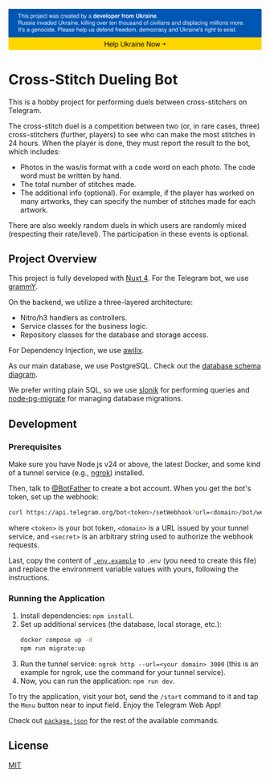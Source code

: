 [![Stand With Ukraine](https://raw.githubusercontent.com/vshymanskyy/StandWithUkraine/main/banner-direct-single.svg)](https://stand-with-ukraine.pp.ua)

# Cross-Stitch Dueling Bot

This is a hobby project for performing duels between cross-stitchers on Telegram.

The cross-stitch duel is a competition between two (or, in rare cases, three) cross-stitchers (further, players) to see who can make the most stitches in 24 hours.
When the player is done, they must report the result to the bot, which includes:

- Photos in the was/is format with a code word on each photo.
  The code word must be written by hand.
- The total number of stitches made.
- The additional info (optional).
  For example, if the player has worked on many artworks, they can specify the number of stitches made for each artwork.

There are also weekly random duels in which users are randomly mixed (respecting their rate/level).
The participation in these events is optional.

## Project Overview

This project is fully developed with [Nuxt 4](https://nuxt.com).
For the Telegram bot, we use [grammY](https://grammy.dev).

On the backend, we utilize a three-layered architecture:

- Nitro/h3 handlers as controllers.
- Service classes for the business logic.
- Repository classes for the database and storage access.

For Dependency Injection, we use [awilix](https://github.com/jeffijoe/awilix).

As our main database, we use PostgreSQL.
Check out the [database schema diagram](./docs/database.md).

We prefer writing plain SQL, so we use [slonik](https://github.com/gajus/slonik) for performing queries and [node-pg-migrate](https://github.com/salsita/node-pg-migrate) for managing database migrations.

## Development

### Prerequisites

Make sure you have Node.js v24 or above, the latest Docker, and some kind of a tunnel service (e.g., [ngrok](https://ngrok.com)) installed.

Then, talk to [@BotFather](https://t.me/BotFather) to create a bot account.
When you get the bot's token, set up the webhook:

```sh
curl https://api.telegram.org/bot<token>/setWebhook?url=<domain>/bot/webhook&secret_token=<secret>
```

where `<token>` is your bot token, `<domain>` is a URL issued by your tunnel service, and `<secret>` is an arbitrary string used to authorize the webhook requests.

Last, copy the content of [`.env.example`](./.env.example) to `.env` (you need to create this file) and replace the environment variable values with yours, following the instructions.

### Running the Application

1. Install dependencies: `npm install`.
2. Set up additional services (the database, local storage, etc.):
   ```sh
   docker compose up -d
   npm run migrate:up
   ```
3. Run the tunnel service: `ngrok http --url=<your domain> 3000` (this is an example for ngrok, use the command for your tunnel service).
4. Now, you can run the application: `npm run dev`.

To try the application, visit your bot, send the `/start` command to it and tap the `Menu` button near to input field.
Enjoy the Telegram Web App!

Check out [`package.json`](./package.json) for the rest of the available commands.

## License

[MIT](./LICENSE)
